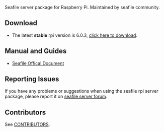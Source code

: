 Seafile server package for Raspberry Pi. Maintained by seafile community.

## Download

- The latest **stable** rpi version is 6.0.3, [click here to download](https://github.com/haiwen/seafile-rpi/releases/download/v6.0.3/seafile-server_6.0.3_stable_pi.tar.gz).

## Manual and Guides

- [Seafile Offical Document](http://manual.seafile.com/deploy/using_sqlite.html)

## Reporting Issues

If you have any problems or suggestions when using the seafile rpi server package, please report it on [seafile server forum](https://forum.seafile.com/).

## Contributors

See [CONTRIBUTORS](CONTRIBUTORS).
